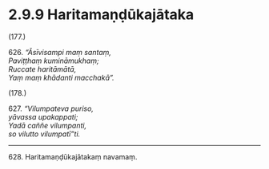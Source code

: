 # 2.9.9 Haritamaṇḍūkajātaka

(177.)

626\. _“Āsīvisampi maṃ santaṃ,_  
_Paviṭṭhaṃ kumināmukhaṃ;_  
_Ruccate haritāmātā,_  
_Yaṃ maṃ khādanti macchakā”._  

(178.)

627\. _“Vilumpateva puriso,_  
_yāvassa upakappati;_  
_Yadā caññe vilumpanti,_  
_so vilutto vilumpatī”ti._  

---

628\. Haritamaṇḍūkajātakaṃ navamaṃ.

